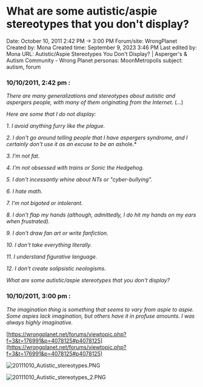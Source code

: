 # What are some autistic/aspie stereotypes that you don't display?

Date: October 10, 2011 2:42 PM → 3:00 PM
Forum/site: WrongPlanet
Created by: Mona
Created time: September 9, 2023 3:46 PM
Last edited by: Mona
URL: Autistic/Aspie Stereotypes You Don't Display? | Asperger's & Autism Community - Wrong Planet 
personas: MoonMetropolis
subject: autism, forum

### **10/10/2011, 2:42 pm :**

*There are many generalizations and stereotypes about autistic and aspergers people, with many of them originating from the Internet.* (…)

*Here are some that I do not display:*

*1. I avoid anything furry like the plague.*

*2. I don't go around telling people that I have aspergers syndrome, and I certainly don't use it as an excuse to be an as*hole.*

*3. I'm not fat.*

*4. I'm not obsessed with trains or Sonic the Hedgehog.*

*5. I don't incessantly whine about NTs or "cyber-bullying".*

*6. I hate math.*

*7. I'm not bigoted or intolerant.*

*8. I don't flap my hands (although, admittedly, I do hit my hands on my ears when frustrated).*

*9. I don't draw fan art or write fanfiction.*

*10. I don't take everything literally.*

*11. I understand figurative language.*

*12. I don't create solipsistic neologisms.*

*What are some autistic/aspie stereotypes that you don't display?*

### **10/10/2011, 3:00 pm :**

*The imagination thing is something that seems to vary from aspie to aspie. Some aspies lack imagination, but others have it in profuse amounts. I was always highly imaginative.*

[https://wrongplanet.net/forums/viewtopic.php?f=3&t=176991&p=4078125#p4078125](https://wrongplanet.net/forums/viewtopic.php?f=3&t=176991&p=4078125#p4078125)

![20111010_Autistic_stereotypes.PNG](../../../Joshua%E2%80%99s%20personas%20&%20victimes%2047f302c3ee7140169d02d7ecbb1b2b4c/Rushes%20Personas%2026f0f60550004a05bb97f11a02504bf4/Threads%20MoonMetropolis%20Wrong%20Planet%201218040f12ce4d4c88a7533017568e89/20111010_Autistic_stereotypes.png)

![20111010_Autistic_stereotypes_2.PNG](../../../Joshua%E2%80%99s%20personas%20&%20victimes%2047f302c3ee7140169d02d7ecbb1b2b4c/Rushes%20Personas%2026f0f60550004a05bb97f11a02504bf4/Threads%20MoonMetropolis%20Wrong%20Planet%201218040f12ce4d4c88a7533017568e89/20111010_Autistic_stereotypes_2.png)